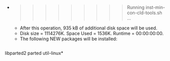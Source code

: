 * >>>>>>>>> Running inst-min-con-cld-tools.sh ...
  * After this operation, 935 kB of additional disk space will be used.
  * Disk size = 1114276K. Space Used = 1536K. Runtime = 00:00:00:00.
  * The following NEW packages will be installed:
  ```bash
libparted2 parted util-linux*
  ```
